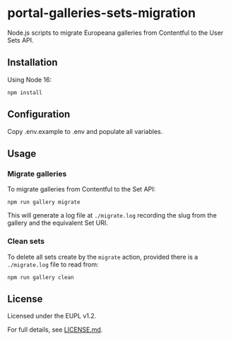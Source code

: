 # portal-galleries-sets-migration

Node.js scripts to migrate Europeana galleries from Contentful to the User Sets
API.

## Installation

Using Node 16:
```
npm install
```

## Configuration

Copy .env.example to .env and populate all variables.

## Usage

### Migrate galleries

To migrate galleries from Contentful to the Set API:
```
npm run gallery migrate
```

This will generate a log file at `./migrate.log` recording the slug from the
gallery and the equivalent Set URI.

### Clean sets

To delete all sets create by the `migrate` action, provided there is a
`./migrate.log` file to read from:
```
npm run gallery clean
```

## License

Licensed under the EUPL v1.2.

For full details, see [LICENSE.md](LICENSE.md).
